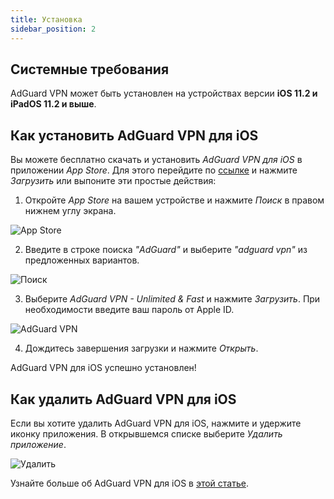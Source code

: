 ```yaml
---
title: Установка
sidebar_position: 2
---
```


## Системные требования

AdGuard VPN может быть установлен на устройствах версии **iOS 11.2 и iPadOS 11.2 и выше**.

## Как установить AdGuard VPN для iOS

Вы можете бесплатно скачать и установить *AdGuard VPN для iOS* в приложении *App Store*. Для этого перейдите по [ссылке](https://agrd.io/ios_vpn) и нажмите *Загрузить* или выпоните эти простые действия:

1. Откройте *App Store* на вашем устройстве и нажмите *Поиск* в правом нижнем углу экрана.

![App Store](https://cdn.adguard.com/content/kb/vpn/ios/app-store-en.png)

2. Введите в строке поиска *"AdGuard"* и выберите *"adguard vpn"* из предложенных вариантов.

![Поиск](https://cdn.adguard.com/content/kb/vpn/ios/search-en.png)

3. Выберите *AdGuard VPN - Unlimited & Fast* и нажмите *Загрузить*. При необходимости введите ваш пароль от Apple ID.

![AdGuard VPN](https://cdn.adguard.com/content/kb/vpn/ios/adguard-vpn-en.png)

4. Дождитесь завершения загрузки и нажмите *Открыть*.

AdGuard VPN для iOS успешно установлен!

## Как удалить AdGuard VPN для iOS

Если вы хотите удалить AdGuard VPN для iOS, нажмите и удержите иконку приложения. В открывшемся списке выберите *Удалить приложение*.

![Удалить](https://cdn.adguard.com/content/kb/vpn/ios/uninstall-ru.png)

Узнайте больше об AdGuard VPN для iOS в [этой статье](overview.md).